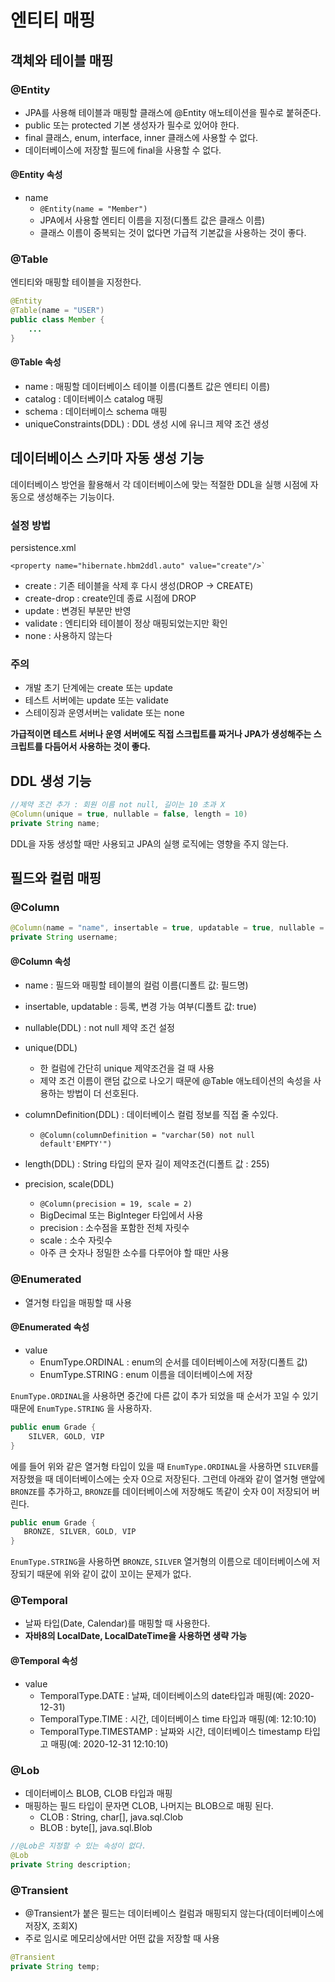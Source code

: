 # 엔티티 매핑
## 객체와 테이블 매핑

### @Entity
- JPA를 사용해 테이블과 매핑할 클래스에 @Entity 애노테이션을 필수로 붙혀준다.
- public 또는 protected 기본 생성자가 필수로 있어야 한다.
- final 클래스, enum, interface, inner 클래스에 사용할 수 없다.
- 데이터베이스에 저장할 필드에 final을 사용할 수 없다.

#### @Entity 속성
- name
    - `@Entity(name = "Member")`
    - JPA에서 사용할 엔티티 이름을 지정(디폴트 값은 클래스 이름)
    - 클래스 이름이 중복되는 것이 없다면 가급적 기본값을 사용하는 것이 좋다.

### @Table
엔티티와 매핑할 테이블을 지정한다.
```java
@Entity
@Table(name = "USER")
public class Member {
    ...
}
```
#### @Table 속성
- name : 매핑할 데이터베이스 테이블 이름(디폴트 값은 엔티티 이름)
- catalog : 데이터베이스 catalog 매핑
- schema : 데이터베이스 schema 매핑
- uniqueConstraints(DDL) : DDL 생성 시에 유니크 제약 조건 생성

## 데이터베이스 스키마 자동 생성 기능
데이터베이스 방언을 활용해서 각 데이터베이스에 맞는 적절한 DDL을 실행 시점에 자동으로 생성해주는 기능이다. 

### 설정 방법
persistence.xml
```
<property name="hibernate.hbm2ddl.auto" value="create"/>`
```
- create : 기존 테이블을 삭제 후 다시 생성(DROP -> CREATE)
- create-drop : create인데 종료 시점에 DROP
- update : 변경된 부분만 반영
- validate : 엔티티와 테이블이 정상 매핑되었는지만 확인
- none : 사용하지 않는다

### 주의
- 개발 초기 단계에는 create 또는 update
- 테스트 서버에는 update 또는 validate
- 스테이징과 운영서버는 validate 또는 none 

**가급적이면 테스트 서버나 운영 서버에도 직접 스크립트를 짜거나 JPA가 생성해주는 스크립트를 다듬어서 사용하는 것이 좋다.**

## DDL 생성 기능
```java
//제약 조건 추가 : 회원 이름 not null, 길이는 10 초과 X
@Column(unique = true, nullable = false, length = 10)
private String name;
```
DDL을 자동 생성할 때만 사용되고 JPA의 실행 로직에는 영향을 주지 않는다.

## 필드와 컬럼 매핑

### @Column

```java
@Column(name = "name", insertable = true, updatable = true, nullable = false)  
private String username;
```
#### @Column 속성
- name : 필드와 매핑할 테이블의 컬럼 이름(디폴트 값: 필드명)
- insertable, updatable : 등록, 변경 가능 여부(디폴트 값: true)
- nullable(DDL) : not null 제약 조건 설정
- unique(DDL)
    - 한 컬럼에 간단히 unique 제약조건을 걸 때 사용
    - 제약 조건 이름이 랜덤 값으로 나오기 때문에 @Table 애노테이션의 속성을 사용하는 방법이 더 선호된다.
- columnDefinition(DDL) : 데이터베이스 컬럼 정보를 직접 줄 수있다.
    - `@Column(columnDefinition = "varchar(50) not null default'EMPTY'")`

- length(DDL) : String 타입의 문자 길이 제약조건(디폴트 값 : 255)
- precision, scale(DDL) 
    - `@Column(precision = 19, scale = 2)`
    - BigDecimal 또는 BigInteger 타입에서 사용
    - precision : 소수점을 포함한 전체 자릿수
    - scale : 소수 자릿수
    - 아주 큰 숫자나 정밀한 소수를 다루어야 할 때만 사용

### @Enumerated
- 열거형 타입을 매핑할 때 사용
#### @Enumerated 속성
- value
    - EnumType.ORDINAL : enum의 순서를 데이터베이스에 저장(디폴트 값)
    - EnumType.STRING : enum 이름을 데이터베이스에 저장 

`EnumType.ORDINAL`을 사용하면 중간에 다른 값이 추가 되었을 때 순서가 꼬일 수 있기 때문에 `EnumType.STRING` 을 사용하자.
```java
public enum Grade {
    SILVER, GOLD, VIP
}
```
에를 들어 위와 같은 열거형 타입이 있을 때 `EnumType.ORDINAL`을 사용하면 `SILVER`를 저장했을 때 데이터베이스에는 숫자 0으로 저장된다. 그런데 아래와 같이 열거형 맨앞에 `BRONZE`를 추가하고, `BRONZE`를 데이터베이스에 저장해도 똑같이 숫자 0이 저장되어 버린다.
```java
public enum Grade {
   BRONZE, SILVER, GOLD, VIP
}
```
`EnumType.STRING`을 사용하면 `BRONZE`, `SILVER` 열거형의 이름으로 데이터베이스에 저장되기 때문에 위와 같이 값이 꼬이는 문제가 없다.

### @Temporal
- 날짜 타입(Date, Calendar)를 매핑할 때 사용한다. 
- **자바8의 LocalDate, LocalDateTime을 사용하면 생략 가능**
#### @Temporal 속성
- value
    - TemporalType.DATE : 날짜, 데이터베이스의 date타입과 매핑(예: 2020-12-31)
     - TemporalType.TIME : 시간, 데이터베이스 time 타입과 매핑(예: 12:10:10)
     - TemporalType.TIMESTAMP : 날짜와 시간, 데이터베이스 timestamp 타입고 매핑(예: 2020-12-31 12:10:10)

### @Lob
- 데이터베이스 BLOB, CLOB 타입과 매핑
- 매핑하는 필드 타입이 문자면 CLOB, 나머지는 BLOB으로 매핑 된다.
    - CLOB : String, char[], java.sql.Clob
    - BLOB : byte[], java.sql.Blob
```java
//@Lob은 지정할 수 있는 속성이 없다.
@Lob
private String description;
```

### @Transient
- @Transient가 붙은 필드는 데이터베이스 컬럼과 매핑되지 않는다(데이터베이스에 저장X, 조회X)
- 주로 임시로 메모리상에서만 어떤 값을 저장할 때 사용
```java
@Transient
private String temp;
```



